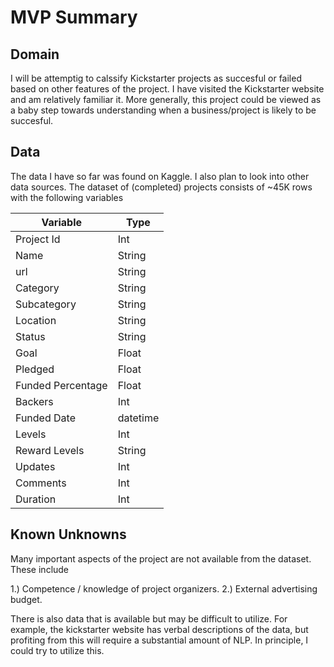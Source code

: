 # MVP Summary


## Domain

I will be attemptig to calssify Kickstarter projects as succesful or failed based on other features of the project.  I have visited the Kickstarter website and am relatively familiar it.  More generally, this project could be viewed as a baby step towards understanding when a business/project is likely to be succesful.

## Data

The data I have so far was found on Kaggle.  I also plan to look into other data sources. The dataset of (completed) projects consists of ~45K rows with the following variables

|Variable |Type|
|---|---|
|Project Id   | Int  |
| Name   | String  |
|url   | String  |
|Category   | String  |
|Subcategory   | String  |
|Location   |String   |
|Status   | String  |
|Goal   | Float  |
|Pledged   | Float  |
|Funded Percentage   | Float  |
|Backers | Int|
|Funded Date  | datetime  |
|Levels   | Int  |
|Reward Levels   |String   |
|Updates   | Int  |
|Comments   |Int   |
|Duration   | Int  |


## Known Unknowns

Many important aspects of the project are not available from the dataset.  These include

1.) Competence / knowledge of project organizers.
2.) External advertising budget.

There is also data that is available but may be difficult to utilize.  For example, the kickstarter website has verbal descriptions of the data, but profiting from this will require a substantial amount of NLP.  In principle, I could try to utilize this.

